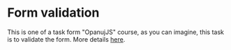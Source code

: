 # Form validation

This is one of a task form "OpanujJS" course, as you can imagine, this task is to validate the form. More details [here](https://przeprogramowani.netlify.app/opanuj-javascript_walidacja-formularza.pdf).